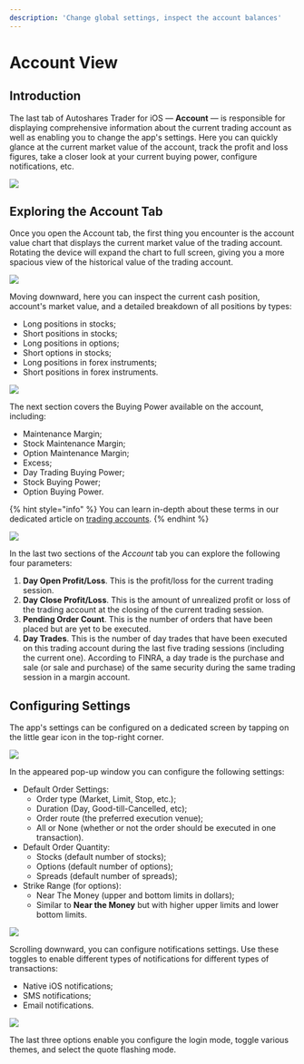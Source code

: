 ```yaml
---
description: 'Change global settings, inspect the account balances'
---
```


# Account View

## Introduction

The last tab of Autoshares Trader for iOS — **Account** — is responsible for displaying comprehensive information about the current trading account as well as enabling you to change the app's settings. Here you can quickly glance at the current market value of the account, track the profit and loss figures, take a closer look at your current buying power, configure notifications, etc.

![](../../.gitbook/assets/img_0067_iphonexspacegrey_portrait%20%281%29.png)

## Exploring the Account Tab

Once you open the Account tab, the first thing you encounter is the account value chart that displays the current market value of the trading account. Rotating the device will expand the chart to full screen, giving you a more spacious view of the historical value of the trading account.

![](../../.gitbook/assets/img_0068_iphonexspacegrey_landscape.png)

Moving downward, here you can inspect the current cash position, account's market value, and a detailed breakdown of all positions by types:

* Long positions in stocks;
* Short positions in stocks;
* Long positions in options;
* Short options in stocks;
* Long positions in forex instruments;
* Short positions in forex instruments.

![](../../.gitbook/assets/img_0062_iphonexspacegrey_portrait%20%281%29.png)

The next section covers the Buying Power available on the account, including:

* Maintenance Margin;
* Stock Maintenance Margin;
* Option Maintenance Margin;
* Excess;
* Day Trading Buying Power;
* Stock Buying Power;
* Option Buying Power.

{% hint style="info" %}
You can learn in-depth about these terms in our dedicated article on [trading accounts](https://brokerhelp.autoshares.com/administrator-guide/glossary/trading-accounts).
{% endhint %}

![](../../.gitbook/assets/img_0062_iphonexspacegrey_portrait.png)

In the last two sections of the _Account_ tab you can explore the following four parameters:

1. **Day Open Profit/Loss**. This is the profit/loss for the current trading session.
2. **Day Close Profit/Loss**. This is the amount of unrealized profit or loss of the trading account at the closing of the current trading session.
3. **Pending Order Count**. This is the number of orders that have been placed but are yet to be executed.
4. **Day Trades**. This is the number of day trades that have been executed on this trading account during the last five trading sessions \(including the current one\). According to FINRA, a day trade is the purchase and sale \(or sale and purchase\) of the same security during the same trading session in a margin account.

## Configuring Settings

The app's settings can be configured on a dedicated screen by tapping on the little gear icon in the top-right corner.

![](../../.gitbook/assets/img_0067_iphonexspacegrey_portrait.png)

In the appeared pop-up window you can configure the following settings:

* Default Order Settings:
  * Order type \(Market, Limit, Stop, etc.\);
  * Duration \(Day, Good-till-Cancelled, etc\);
  * Order route \(the preferred execution venue\);
  * All or None \(whether or not the order should be executed in one transaction\).
* Default Order Quantity:
  * Stocks \(default number of stocks\);
  * Options \(default number of options\);
  * Spreads \(default number of spreads\);
* Strike Range \(for options\):
  * Near The Money \(upper and bottom limits in dollars\);
  * Similar to **Near the Money** but with higher upper limits and lower bottom limits.

![](../../.gitbook/assets/img_0063_iphonexspacegrey_portrait.png)

Scrolling downward, you can configure notifications settings. Use these toggles to enable different types of notifications for different types of transactions:

* Native iOS notifications;
* SMS notifications;
* Email notifications.

![](../../.gitbook/assets/img_0064_iphonexspacegrey_portrait.png)

The last three options enable you configure the login mode, toggle various themes, and select the quote flashing mode.

